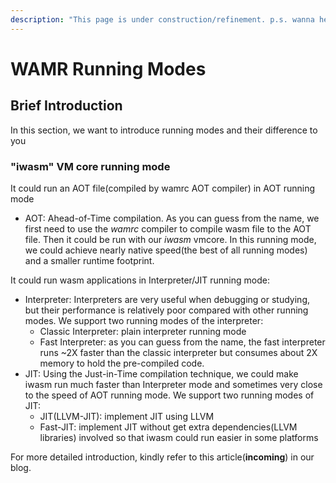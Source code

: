 ```yaml
---
description: "This page is under construction/refinement. p.s. wanna hear a construction joke? we are still working on it"
---
```


# WAMR Running Modes

## Brief Introduction

In this section, we want to introduce running modes and their difference to you

### "iwasm" VM core running mode

It could run an AOT file(compiled by wamrc AOT compiler) in AOT running mode

- AOT: Ahead-of-Time compilation. As you can guess from the name, we first need to use the *wamrc* compiler to compile wasm file to the AOT file. Then it could be run with our *iwasm* vmcore. In this running mode, we could achieve nearly native speed(the best of all running modes) and a smaller runtime footprint.

It could run wasm applications in Interpreter/JIT running mode:

- Interpreter:
  Interpreters are very useful when debugging or studying, but their performance is relatively poor compared with other running modes. We support two running modes of the interpreter:
  - Classic Interpreter: plain interpreter running mode
  - Fast Interpreter: as you can guess from the name, the fast interpreter runs ~2X faster than the classic interpreter but consumes about 2X memory to hold the pre-compiled code.
- JIT:
  Using the Just-in-Time compilation technique, we could make iwasm run much faster than Interpreter mode and sometimes very close to the speed of AOT running mode. We support two running modes of JIT:
  - JIT(LLVM-JIT): implement JIT using LLVM
  - Fast-JIT: implement JIT without get extra dependencies(LLVM libraries) involved so that iwasm could run easier in some platforms

<!-- TODO: incoming blog -->
For more detailed introduction, kindly refer to this article(**incoming**) in our blog.
